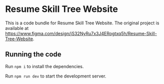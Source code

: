 
  # Resume Skill Tree Website

  This is a code bundle for Resume Skill Tree Website. The original project is available at https://www.figma.com/design/jS32NyRu7x3J4ERogtxq5h/Resume-Skill-Tree-Website.

  ## Running the code

  Run `npm i` to install the dependencies.

  Run `npm run dev` to start the development server.
  